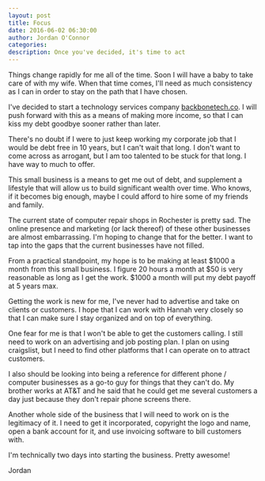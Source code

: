```yaml
---
layout: post
title: Focus
date: 2016-06-02 06:30:00
author: Jordan O'Connor
categories:
description: Once you've decided, it's time to act
---
```


Things change rapidly for me all of the time. Soon I will have a baby to take
care of with my wife. When that time comes, I'll need as much consistency as
I can in order to stay on the path that I have chosen.

I've decided to start a technology services company [backbonetech.co][site]. I
will push forward with this as a means of making more income, so that I can
kiss my debt goodbye sooner rather than later.

There's no doubt if I were to just keep working my corporate job that I would be
debt free in 10 years, but I can't wait that long. I don't want to come across
as arrogant, but I am too talented to be stuck for that long. I have way to much
to offer.

This small business is a means to get me out of debt, and supplement a lifestyle
that will allow us to build significant wealth over time. Who knows, if it
becomes big enough, maybe I could afford to hire some of my friends and family.

The current state of computer repair shops in Rochester is pretty sad. The
online presence and marketing (or lack thereof) of these other businesses are
almost embarrassing. I'm hoping to change that for the better. I want to tap
into the gaps that the current businesses have not filled.

From a practical standpoint, my hope is to be making at least $1000 a month from
this small business. I figure 20 hours a month at $50 is very reasonable as long
as I get the work. $1000 a month will put my debt payoff at 5 years max.

Getting the work is new for me, I've never had to advertise and take on clients
or customers. I hope that I can work with Hannah very closely so that I can
make sure I stay organized and on top of everything.

One fear for me is that I won't be able to get the customers calling. I still
need to work on an advertising and job posting plan. I plan on using craigslist,
but I need to find other platforms that I can operate on to attract customers.

I also should be looking into being a reference for different phone / computer
businesses as a go-to guy for things that they can't do. My brother works at
AT&T and he said that he could get me several customers a day just because
they don't repair phone screens there.

Another whole side of the business that I will need to work on is the legitimacy
of it. I need to get it incorporated, copyright the logo and name, open a bank
account for it, and use invoicing software to bill customers with.

I'm technically two days into starting the business. Pretty awesome!

Jordan

[site]: http://backbonetech.co
